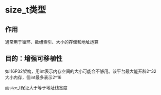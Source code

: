 # size_t类型

## 作用

通常用于循环、数组索引、大小的存储和地址运算

## 目的：增强可移植性

如I16P32架构，用int表示内存空间的大小可能会不够用。该平台最大能开辟2^32大小内存，但int最多表示2^16

而size_t保证大于等于地址线宽度
